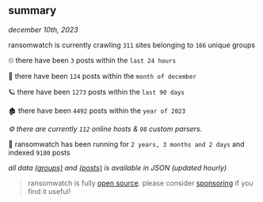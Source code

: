 
## summary
_december 10th, 2023_

ransomwatch is currently crawling `311` sites belonging to `166` unique groups

⏲ there have been `3` posts within the `last 24 hours`

🦈 there have been `124` posts within the `month of december`

🪐 there have been `1273` posts within the `last 90 days`

🏚 there have been `4492` posts within the `year of 2023`

_⚙️ there are currently `112` online hosts & `98` custom parsers._

🦕 ransomwatch has been running for `2 years, 3 months and 2 days` and indexed `9180` posts

_all data  [(groups)](http://ransomwhat.telemetry.ltd/groups) and [(posts)](http://ransomwhat.telemetry.ltd/posts) is available in JSON (updated hourly)_

> ransomwatch is fully [open source](https://github.com/joshhighet/ransomwatch#ransomwatch--). please consider [sponsoring](https://github.com/sponsors/joshhighet) if you find it useful!

